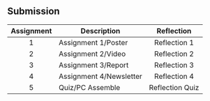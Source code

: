 ## Submission
| Assignment | Description  | Reflection |
| :-----: |  ------ | :-----: |
| 1 | Assignment 1/Poster | Reflection 1 |
| 2 | Assignment 2/Video | Reflection 2 |
| 3 | Assignment 3/Report | Reflection 3 |
| 4 | Assignment 4/Newsletter | Reflection 4 |
| 5 | Quiz/PC Assemble | Reflection Quiz |
